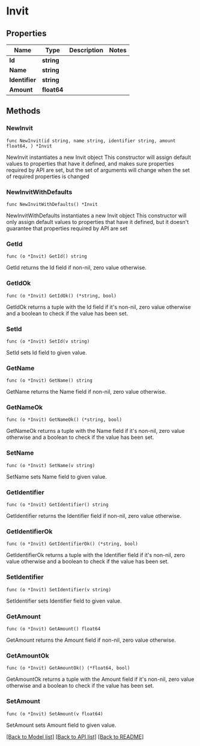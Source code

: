 # Invit

## Properties

Name | Type | Description | Notes
------------ | ------------- | ------------- | -------------
**Id** | **string** |  | 
**Name** | **string** |  | 
**Identifier** | **string** |  | 
**Amount** | **float64** |  | 

## Methods

### NewInvit

`func NewInvit(id string, name string, identifier string, amount float64, ) *Invit`

NewInvit instantiates a new Invit object
This constructor will assign default values to properties that have it defined,
and makes sure properties required by API are set, but the set of arguments
will change when the set of required properties is changed

### NewInvitWithDefaults

`func NewInvitWithDefaults() *Invit`

NewInvitWithDefaults instantiates a new Invit object
This constructor will only assign default values to properties that have it defined,
but it doesn't guarantee that properties required by API are set

### GetId

`func (o *Invit) GetId() string`

GetId returns the Id field if non-nil, zero value otherwise.

### GetIdOk

`func (o *Invit) GetIdOk() (*string, bool)`

GetIdOk returns a tuple with the Id field if it's non-nil, zero value otherwise
and a boolean to check if the value has been set.

### SetId

`func (o *Invit) SetId(v string)`

SetId sets Id field to given value.


### GetName

`func (o *Invit) GetName() string`

GetName returns the Name field if non-nil, zero value otherwise.

### GetNameOk

`func (o *Invit) GetNameOk() (*string, bool)`

GetNameOk returns a tuple with the Name field if it's non-nil, zero value otherwise
and a boolean to check if the value has been set.

### SetName

`func (o *Invit) SetName(v string)`

SetName sets Name field to given value.


### GetIdentifier

`func (o *Invit) GetIdentifier() string`

GetIdentifier returns the Identifier field if non-nil, zero value otherwise.

### GetIdentifierOk

`func (o *Invit) GetIdentifierOk() (*string, bool)`

GetIdentifierOk returns a tuple with the Identifier field if it's non-nil, zero value otherwise
and a boolean to check if the value has been set.

### SetIdentifier

`func (o *Invit) SetIdentifier(v string)`

SetIdentifier sets Identifier field to given value.


### GetAmount

`func (o *Invit) GetAmount() float64`

GetAmount returns the Amount field if non-nil, zero value otherwise.

### GetAmountOk

`func (o *Invit) GetAmountOk() (*float64, bool)`

GetAmountOk returns a tuple with the Amount field if it's non-nil, zero value otherwise
and a boolean to check if the value has been set.

### SetAmount

`func (o *Invit) SetAmount(v float64)`

SetAmount sets Amount field to given value.



[[Back to Model list]](../README.md#documentation-for-models) [[Back to API list]](../README.md#documentation-for-api-endpoints) [[Back to README]](../README.md)


